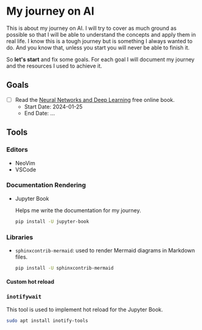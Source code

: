 # My journey on AI

This is about my journey on AI. I will try to cover as much ground as possible so that I will be
able to understand the concepts and apply them in real life. I know this is a tough journey but is
something I always wanted to do. And you know that, unless you start you will never be able to
finish it.

So **let's start** and fix some goals. For each goal I will document my journey and the
resources I used to achieve it.

## Goals

- [ ] Read the [Neural Networks and Deep Learning] free online book.
  - Start Date: 2024-01-25
  - End Date: ...

[Neural Networks and Deep Learning]: http://neuralnetworksanddeeplearning.com/

## Tools

### Editors

- NeoVim
- VSCode

### Documentation Rendering

- Jupyter Book
  
  Helps me write the documentation for my journey.

  ```bash
  pip install -U jupyter-book
  ```

### Libraries

- `sphinxcontrib-mermaid`: used to render Mermaid diagrams in Markdown files.

  ```bash
  pip install -U sphinxcontrib-mermaid
  ```

#### Custom hot reload

### `inotifywait`

This tool is used to implement hot reload for the Jupyter Book.

```bash
sudo apt install inotify-tools
```

